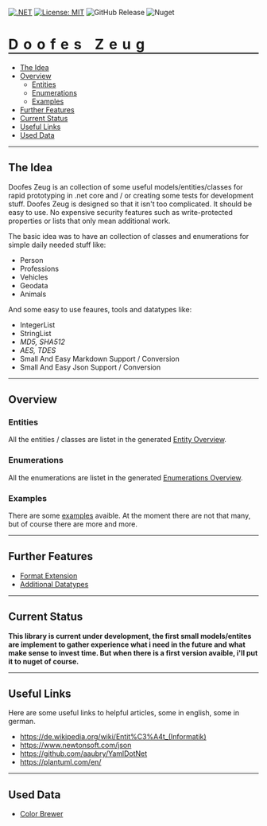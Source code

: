 [![.NET](https://github.com/ObiWanLansi/DoofesZeug/actions/workflows/dotnet.yml/badge.svg)](https://github.com/ObiWanLansi/DoofesZeug/actions/workflows/dotnet.yml)
[![License: MIT](https://img.shields.io/badge/License-MIT-yellow.svg)](https://github.com/ObiWanLansi/DoofesZeug/blob/main/LICENSE)
![GitHub Release](https://img.shields.io/github/v/release/ObiWanLansi/DoofesZeug?label=GitHub)
![Nuget](https://img.shields.io/nuget/v/ObiWanLansi.DoofesZeut?label=NuGet)

<h1 style="font-weight:bold; letter-spacing: 10px; border-bottom: 2px solid black;">Doofes Zeug</h1>

- [The Idea](#the-idea)
- [Overview](#overview)
  - [Entities](#entities)
  - [Enumerations](#enumerations)
  - [Examples](#examples)
- [Further Features](#further-features)
- [Current Status](#current-status)
- [Useful Links](#useful-links)
- [Used Data](#used-data)

---

## The Idea

Doofes Zeug is an collection of some useful models/entities/classes for rapid prototyping in .net core
and / or creating some tests for development stuff. Doofes Zeug is designed so that it isn't too complicated. 
It should be easy to use. No expensive security features such as write-protected properties or lists that 
only mean additional work.

The basic idea was to have an collection of classes and enumerations for simple daily needed stuff like:

- Person
- Professions
- Vehicles
- Geodata
- Animals

And some easy to use feaures, tools and datatypes like:

- IntegerList
- StringList
- *MD5, SHA512*
- *AES, TDES*
- Small And Easy Markdown Support / Conversion
- Small And Easy Json Support / Conversion

---

## Overview

### Entities

All the entities / classes are listet in the generated [Entity Overview](./Documentation/Generated/Entities/README.md).

### Enumerations

All the enumerations are listet in the generated [Enumerations Overview](./Documentation/Generated/Enumerations/README.md).


### Examples

There are some [examples](./DoofesZeug.TestConsole/Src/Examples) avaible. At the moment there are not that many, but of course there are more and more.

---

## Further Features

- [Format Extension](./Documentation/Features/FormatExtension.md)
- [Additional Datatypes](./Documentation/Features/AdditionalDatatypes.md)

---

## Current Status

**This library is current under development, the first small models/entites are implement 
to gather experience what i need in the future and what make sense to invest time.
But when there is a first version avaible, i'll put it to nuget of course.**

---

## Useful Links

Here are some useful links to helpful articles, some in english, some in german.

- https://de.wikipedia.org/wiki/Entit%C3%A4t_(Informatik)
- https://www.newtonsoft.com/json
- https://github.com/aaubry/YamlDotNet
- https://plantuml.com/en/

---

## Used Data

- [Color Brewer](https://colorbrewer2.org/)
